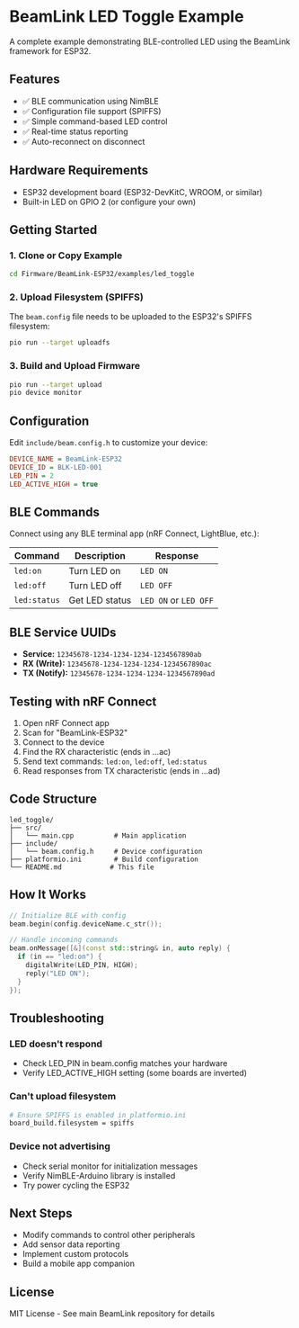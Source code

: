 # BeamLink LED Toggle Example

A complete example demonstrating BLE-controlled LED using the BeamLink framework for ESP32.

## Features

- ✅ BLE communication using NimBLE
- ✅ Configuration file support (SPIFFS)
- ✅ Simple command-based LED control
- ✅ Real-time status reporting
- ✅ Auto-reconnect on disconnect

## Hardware Requirements

- ESP32 development board (ESP32-DevKitC, WROOM, or similar)
- Built-in LED on GPIO 2 (or configure your own)

## Getting Started

### 1. Clone or Copy Example

```bash
cd Firmware/BeamLink-ESP32/examples/led_toggle
```

### 2. Upload Filesystem (SPIFFS)

The `beam.config` file needs to be uploaded to the ESP32's SPIFFS filesystem:

```bash
pio run --target uploadfs
```

### 3. Build and Upload Firmware

```bash
pio run --target upload
pio device monitor
```

## Configuration

Edit `include/beam.config.h` to customize your device:

```ini
DEVICE_NAME = BeamLink-ESP32
DEVICE_ID = BLK-LED-001
LED_PIN = 2
LED_ACTIVE_HIGH = true
```

## BLE Commands

Connect using any BLE terminal app (nRF Connect, LightBlue, etc.):

| Command | Description | Response |
|---------|-------------|----------|
| `led:on` | Turn LED on | `LED ON` |
| `led:off` | Turn LED off | `LED OFF` |
| `led:status` | Get LED status | `LED ON` or `LED OFF` |

## BLE Service UUIDs

- **Service:** `12345678-1234-1234-1234-1234567890ab`
- **RX (Write):** `12345678-1234-1234-1234-1234567890ac`
- **TX (Notify):** `12345678-1234-1234-1234-1234567890ad`

## Testing with nRF Connect

1. Open nRF Connect app
2. Scan for "BeamLink-ESP32"
3. Connect to the device
4. Find the RX characteristic (ends in ...ac)
5. Send text commands: `led:on`, `led:off`, `led:status`
6. Read responses from TX characteristic (ends in ...ad)

## Code Structure

```
led_toggle/
├── src/
│   └── main.cpp          # Main application
├── include/
│   └── beam.config.h     # Device configuration
├── platformio.ini        # Build configuration
└── README.md            # This file
```

## How It Works

```cpp
// Initialize BLE with config
beam.begin(config.deviceName.c_str());

// Handle incoming commands
beam.onMessage([&](const std::string& in, auto reply) {
  if (in == "led:on") {
    digitalWrite(LED_PIN, HIGH);
    reply("LED ON");
  }
});
```

## Troubleshooting

### LED doesn't respond
- Check LED_PIN in beam.config matches your hardware
- Verify LED_ACTIVE_HIGH setting (some boards are inverted)

### Can't upload filesystem
```bash
# Ensure SPIFFS is enabled in platformio.ini
board_build.filesystem = spiffs
```

### Device not advertising
- Check serial monitor for initialization messages
- Verify NimBLE-Arduino library is installed
- Try power cycling the ESP32

## Next Steps

- Modify commands to control other peripherals
- Add sensor data reporting
- Implement custom protocols
- Build a mobile app companion

## License

MIT License - See main BeamLink repository for details
